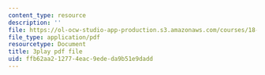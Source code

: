 ```yaml
---
content_type: resource
description: ''
file: https://ol-ocw-studio-app-production.s3.amazonaws.com/courses/18-01sc-single-variable-calculus-fall-2010/ffb62aa212774eac9ededa9b51e9dadd_7K1sB05pE0A.pdf
file_type: application/pdf
resourcetype: Document
title: 3play pdf file
uid: ffb62aa2-1277-4eac-9ede-da9b51e9dadd
---
```

